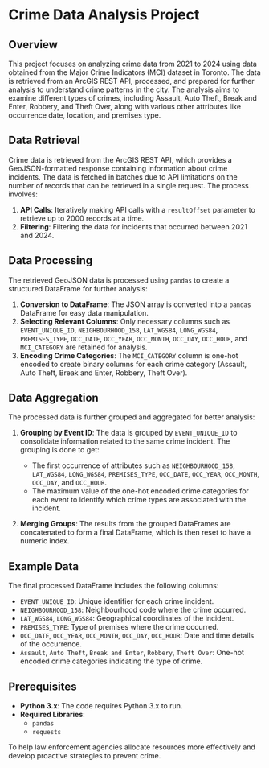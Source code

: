 
# Crime Data Analysis Project

## Overview

This project focuses on analyzing crime data from 2021 to 2024 using data obtained from the Major Crime Indicators (MCI) dataset in Toronto. The data is retrieved from an ArcGIS REST API, processed, and prepared for further analysis to understand crime patterns in the city. The analysis aims to examine different types of crimes, including Assault, Auto Theft, Break and Enter, Robbery, and Theft Over, along with various other attributes like occurrence date, location, and premises type.

## Data Retrieval

Crime data is retrieved from the ArcGIS REST API, which provides a GeoJSON-formatted response containing information about crime incidents. The data is fetched in batches due to API limitations on the number of records that can be retrieved in a single request. The process involves:

1. **API Calls**: Iteratively making API calls with a `resultOffset` parameter to retrieve up to 2000 records at a time.
2. **Filtering**: Filtering the data for incidents that occurred between 2021 and 2024.

## Data Processing

The retrieved GeoJSON data is processed using `pandas` to create a structured DataFrame for further analysis:

1. **Conversion to DataFrame**: The JSON array is converted into a `pandas` DataFrame for easy data manipulation.
2. **Selecting Relevant Columns**: Only necessary columns such as `EVENT_UNIQUE_ID`, `NEIGHBOURHOOD_158`, `LAT_WGS84`, `LONG_WGS84`, `PREMISES_TYPE`, `OCC_DATE`, `OCC_YEAR`, `OCC_MONTH`, `OCC_DAY`, `OCC_HOUR`, and `MCI_CATEGORY` are retained for analysis.
3. **Encoding Crime Categories**: The `MCI_CATEGORY` column is one-hot encoded to create binary columns for each crime category (Assault, Auto Theft, Break and Enter, Robbery, Theft Over).

## Data Aggregation

The processed data is further grouped and aggregated for better analysis:

1. **Grouping by Event ID**: The data is grouped by `EVENT_UNIQUE_ID` to consolidate information related to the same crime incident. The grouping is done to get:
   - The first occurrence of attributes such as `NEIGHBOURHOOD_158`, `LAT_WGS84`, `LONG_WGS84`, `PREMISES_TYPE`, `OCC_DATE`, `OCC_YEAR`, `OCC_MONTH`, `OCC_DAY`, and `OCC_HOUR`.
   - The maximum value of the one-hot encoded crime categories for each event to identify which crime types are associated with the incident.

2. **Merging Groups**: The results from the grouped DataFrames are concatenated to form a final DataFrame, which is then reset to have a numeric index.

## Example Data

The final processed DataFrame includes the following columns:
- `EVENT_UNIQUE_ID`: Unique identifier for each crime incident.
- `NEIGHBOURHOOD_158`: Neighbourhood code where the crime occurred.
- `LAT_WGS84`, `LONG_WGS84`: Geographical coordinates of the incident.
- `PREMISES_TYPE`: Type of premises where the crime occurred.
- `OCC_DATE`, `OCC_YEAR`, `OCC_MONTH`, `OCC_DAY`, `OCC_HOUR`: Date and time details of the occurrence.
- `Assault`, `Auto Theft`, `Break and Enter`, `Robbery`, `Theft Over`: One-hot encoded crime categories indicating the type of crime.

## Prerequisites

- **Python 3.x**: The code requires Python 3.x to run.
- **Required Libraries**:
  - `pandas`
  - `requests`

To help law enforcement agencies allocate resources more effectively and develop proactive strategies to prevent crime.
